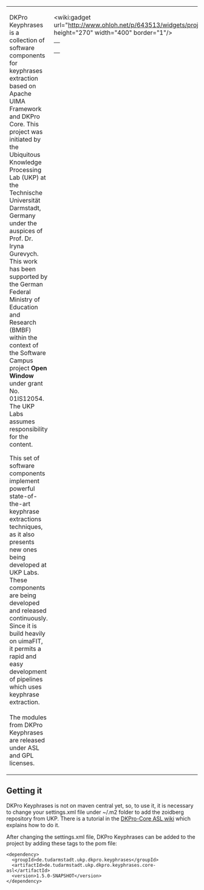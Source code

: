 <table>
<tr>
<td width='100%' valign='top'>
<p>
DKPro Keyphrases is a collection of software components for keyphrases extraction based on Apache UIMA Framework and DKPro Core. This project was initiated by the Ubiquitous Knowledge Processing Lab (UKP) at the Technische Universität Darmstadt, Germany under the auspices of Prof. Dr. Iryna Gurevych. This work has been supported by the German Federal Ministry of Education and Research (BMBF) within the context of the Software Campus project <b>Open Window</b> under grant No. 01IS12054. The UKP Labs assumes responsibility for the content.<br>
</p>

This set of software components implement powerful state-of-the-art keyphrase extractions techniques, as it also presents new ones being developed at UKP Labs. These components are being developed and released continuously. Since it is build heavily on uimaFIT, it permits a rapid and easy development of pipelines which uses keyphrase extraction.<br>
<br>
The modules from DKPro Keyphrases are released under ASL and GPL licenses.<br>
</td>
<td valign='top'>

<wiki:gadget url="http://www.ohloh.net/p/643513/widgets/project_factoids_stats.xml" height="270" width="400" border="1"/><br />
<table>
<tr>
<td valign='middle'>
<wiki:gadget url="http://www.ohloh.net/p/643513/widgets/project_users_logo.xml" height="43" border="0"/><br>
</td>
</tr>
</table>
</td>
</tr>
</table>

## Getting it ##

DKPro Keyphrases is not on maven central yet, so, to use it, it is necessary to change your settings.xml file under ~/.m2 folder to add the zoidberg repository from UKP. There is a tutorial in the [DKPro-Core ASL wiki](https://code.google.com/p/dkpro-core-asl/wiki/UkpMavenRepository) which explains how to do it.

After changing the settings.xml file, DKPro Keyphrases can be added to the project by adding these tags to the pom file:

```
<dependency>
  <groupId>de.tudarmstadt.ukp.dkpro.keyphrases</groupId>
  <artifactId>de.tudarmstadt.ukp.dkpro.keyphrases.core-asl</artifactId>
  <version>1.5.0-SNAPSHOT</version>
</dependency>
```